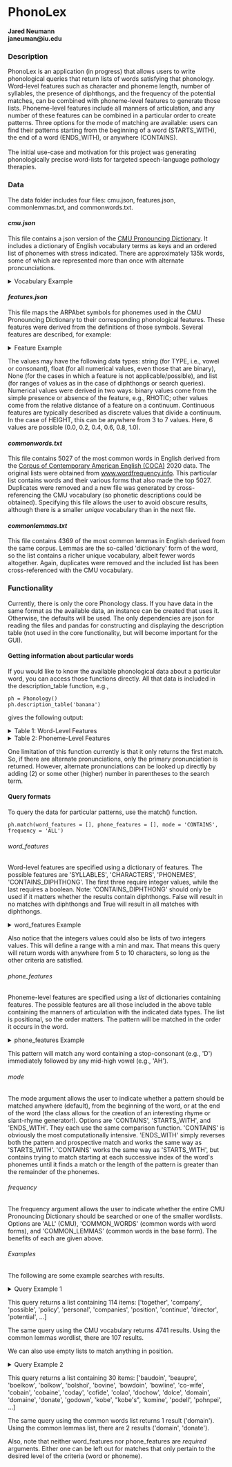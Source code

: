 # PhonoLex
__Jared Neumann__ <br>
__janeuman@iu.edu__

### Description
PhonoLex is an application (in progress) that allows users to write phonological queries that return lists of words satisfying that phonology. Word-level features such as character and phoneme length, number of syllables, the presence of diphthongs, and the frequency of the potential matches, can be combined with phoneme-level features to generate those lists. Phoneme-level features include all manners of articulation, and any number of these features can be combined in a particular order to create patterns. Three options for the mode of matching are available: users can find their patterns starting from the beginning of a word (STARTS_WITH), the end of a word (ENDS_WITH), or anywhere (CONTAINS). 
<br><br>
The initial use-case and motivation for this project was generating phonologically precise word-lists for targeted speech-language pathology therapies.

### Data
The data folder includes four files: cmu.json, features.json, commonlemmas.txt, and commonwords.txt. 
#### *cmu.json*
This file contains a json version of the [CMU Pronouncing Dictionary][1]. It includes a dictionary of English vocabulary terms as keys and an ordered list of phonemes with stress indicated. There are approximately 135k words, some of which are represented more than once with alternate proncunciations.
<details>
  <summary>Vocabulary Example</summary>
  
| WORD |  0  |  1  |  2  |  3  |  4  |  5  |
|:-----|:---:|:---:|:---:|:---:|:---:|:---:|
|banana|  B  | AH0 |  N  | AE1 |  N  | AH0 |
</details>

#### *features.json*
This file maps the ARPAbet symbols for phonemes used in the CMU Pronouncing Dictionary to their corresponding phonological features. These features were derived from the definitions of those symbols. Several features are described, for example:
<details>
  <summary>Feature Example</summary>
  
|    FEATURE   | 'IH' |
|:-------------|-----:|
|TYPE          | V    |
|HEIGHT        | 0.2  |
|DEPTH         | 0.75 |
|ROUNDED       | 0    |
|RHOTIC        | 1    |
|STOP          | None |
|VOICE         | None |
|BILABIAL      | None |
|AFFRICATE     | None |
|ALVEOPALATAL  | None |
|ALVEOLAR      | None |
|FRICATIVE     | None |
|DENTAL        | None |
|LABIODENTAL   | None |
|VELAR         | None |
|LATERAL       | 0    |
|POSTALVEOLAR  | None |
|NASAL         | None |
|LABIOVELAR    | None |
|PALATAL       | None |
|GLIDE         | None |
|GLOTTAL       | None |
</details>

The values may have the following data types: string (for TYPE, i.e., vowel or consonant), float (for all numerical values, even those that are binary), None (for the cases in which a feature is not applicable/possible), and list (for ranges of values as in the case of diphthongs or search queries). Numerical values were derived in two ways: binary values come from the simple presence or absence of the feature, e.g., RHOTIC; other values come from the relative distance of a feature on a continuum. Continuous features are typically described as discrete values that divide a continuum. In the case of HEIGHT, this can be anywhere from 3 to 7 values. Here, 6 values are possible (0.0, 0.2, 0.4, 0.6, 0.8, 1.0).

#### *commonwords.txt*
This file contains 5027 of the most common words in English derived from the [Corpus of Contemporary American English (COCA)][2] 2020 data. The original lists were obtained from www.wordfrequency.info. This particular list contains words and their various forms that also made the top 5027. Duplicates were removed and a new file was generated by cross-referencing the CMU vocabulary (so phonetic descriptions could be obtained). Specifying this file allows the user to avoid obscure results, although there is a smaller *unique* vocabulary than in the next file.

#### *commonlemmas.txt*
This file contains 4369 of the most common lemmas in English derived from the same corpus. Lemmas are the so-called 'dictionary' form of the word, so the list contains a richer unique vocabulary, albeit fewer words altogether. Again, duplicates were removed and the included list has been cross-referenced with the CMU vocabulary.

### Functionality
Currently, there is only the core Phonology class. If you have data in the same format as the available data, an instance can be created that uses it. Otherwise, the defaults will be used. The only dependencies are json for reading the files and pandas for constructing and displaying the description table (not used in the core functionality, but will become important for the GUI).

#### Getting information about particular words
If you would like to know the available phonological data about a particular word, you can access those functions directly. All that data is included in the description_table function, e.g.,

```
ph = Phonology()
ph.description_table('banana')
```

gives the following output:
<details>
  <summary>Table 1: Word-Level Features</summary>
  
  |            |         |
  |:-----------|--------:|
  | word       | banana  |
  | is_word    | True    |
  | syllables  | 3       |
  | diphthongs | []      |
  | characters | 6       |
  | phonemes   | 6       |
  
</details>
<details>
  <summary>Table 2: Phoneme-Level Features</summary>
  
|             |   B  | AH0  |  N   | AE1  |  N   | AH0  |
|:------------|:----:|:----:|:----:|:----:|:----:|:----:|
|TYPE         |   C  |  V   | C    | V    | C    | V    |
|HEIGHT       | NaN  |0.6   | NaN  | 0.8  | NaN  | 0.6  |
|DEPTH        | NaN  |  0   | NaN  |  1   | NaN  |  0   |
|ROUNDED      | NaN  |  0   | NaN  |  0   | NaN  |  0   |
|RHOTIC       |   0  |  0   | 0    |  0   | 0    | 0    |
|STOP         |   1  |NaN   | 0    | NaN  |  0   | NaN  |
|VOICE        |   1  |NaN   | 0    | NaN  |  0   | NaN  |
|BILABIAL     |   1  |NaN   | 0    | NaN  |  0   | NaN  |
|AFFRICATE    |   0  |NaN   | 0    | NaN  |  0   | NaN  |
|ALVEOPALATAL |   0  |NaN   | 0    | NaN  |  0   | NaN  |
|ALVEOLAR     |   0  |NaN   | 1    | NaN  |  1   | NaN  |
|FRICATIVE    |   0  |NaN   | 0    | NaN  |  0   | NaN  |
|DENTAL       |   0  |NaN   | 0    | NaN  |  0   | NaN  |
|LABIODENTAL  |   0  |NaN   | 0    | NaN  |  0   | NaN  |
|VELAR        |   0  |NaN   | 0    | NaN  |  0   | NaN  |
|LATERAL      |   0  |  0   | 0    | 0    | 0    | 0    |
|POSTALVEOLAR |   0  |NaN   | 0    | NaN  |  0   | NaN  |
|NASAL        |   0  |NaN   | 1    | NaN  |  1   | NaN  |
|LABIOVELAR   |   0  |NaN   | 0    | NaN  |  0   | NaN  |
|PALATAL      |   0  |NaN   | 0    | NaN  |  0   | NaN  |
|GLIDE        |   0  |NaN   | 0    | NaN  |  0   | NaN  |
|GLOTTAL      |   0  |NaN   | 0    | NaN  |  0   | NaN  |
  
</details>

One limitation of this function currently is that it only returns the first match. So, if there are alternate pronunciations, only the primary pronunciation is returned. However, alternate pronunciations can be looked up directly by adding (2) or some other (higher) number in parentheses to the search term.

#### Query formats

To query the data for particular patterns, use the match() function. 
```
ph.match(word_features = [], phone_features = [], mode = 'CONTAINS', frequency = 'ALL')
```

###### word_features

Word-level features are specified using a dictionary of features. The possible features are 'SYLLABLES', 'CHARACTERS', 'PHONEMES', 'CONTAINS_DIPHTHONG'. The first three require integer values, while the last requires a boolean. Note: 'CONTAINS_DIPHTHONG' should only be used if it matters whether the results contain diphthongs. False will result in no matches with diphthongs and True will result in all matches with diphthongs.

<details>
  <summary>word_features Example</summary>
  
  ```
  word_features = {'SYLLABLES': 3, 'CHARACTERS': [5, 10], 'CONTAINS_DIPHTHONG': False}
  ```
  
</details>

Also notice that the integers values could also be lists of two integers values. This will define a range with a min and max. That means this query will return words with anywhere from 5 to 10 characters, so long as the other criteria are satisfied.

###### phone_features

Phoneme-level features are specified using a *list* of dictionaries containing features. The possible features are all those included in the above table containing the manners of articulation with the indicated data types. The list is positional, so the order matters. The pattern will be matched in the order it occurs in the word.

<details>
  <summary>phone_features Example</summary>
  
  ```
  phone_features = [
  {'TYPE': 'C', 'STOP': 1.0}, 
  {'TYPE': 'V', 'HEIGHT': [0.6, 1.0]}
  ]
  ```
  
</details>

This pattern will match any word containing a stop-consonant (e.g., 'D') immediately followed by any mid-high vowel (e.g., 'AH').

###### mode

The mode argument allows the user to indicate whether a pattern should be matched anywhere (default), from the beginning of the word, or at the end of the word (the class allows for the creation of an interesting rhyme or slant-rhyme generator!). Options are 'CONTAINS', 'STARTS_WITH', and 'ENDS_WITH'. They each use the same comparison function. 'CONTAINS' is obviously the most computationally intensive. 'ENDS_WITH' simply reverses both the pattern and prospective match and works the same way as 'STARTS_WITH'. 'CONTAINS' works the same way as 'STARTS_WITH', but contains trying to match starting at each successive index of the word's phonemes until it finds a match or the length of the pattern is greater than the remainder of the phonemes.

###### frequency

The frequency argument allows the user to indicate whether the entire CMU Pronouncing Dictionary should be searched or one of the smaller wordlists. Options are 'ALL' (CMU), 'COMMON_WORDS' (common words with word forms), and 'COMMON_LEMMAS' (common words in the base form). The benefits of each are given above.

###### Examples

The following are some example searches with results.
<details>
  <summary>Query Example 1</summary>
  
  ```
  word_features = {'SYLLABLES': 3, 'CHARACTERS': [5, 10], 'CONTAINS_DIPHTHONG': False}
  
  phone_features = [
  {'TYPE': 'C', 'STOP': 1.0}, 
  {'TYPE': 'V', 'HEIGHT': [0.6, 1.0]}
  ]
  
  ph.match(word_features, phone_features, mode = 'STARTS_WITH', frequency = 'COMMON_WORDS')
  ```
  
</details>

This query returns a list containing 114 items:
['together', 'company', 'possible', 'policy', 'personal', 'companies', 'position', 'continue', 'director', 'potential', ...]

The same query using the CMU vocabulary returns 4741 results. Using the common lemmas wordlist, there are 107 results.

We can also use empty lists to match anything in position.

<details>
  <summary>Query Example 2</summary>
  
  ```
  word_features = {'SYLLABLES': [2,3], 'CHARACTERS': [4, 8], 'PHONEMES': [3, 6] 'CONTAINS_DIPHTHONG': True}
  
  phone_features = [
  {'TYPE': 'C', 'STOP': 1.0},
  {'TYPE': 'V', 'HEIGHT': 0.4},
  {'TYPE': 'C', 'VELAR': 0.0},
  {}
  ]
  
  ph.match(word_features, phone_features, mode = 'CONTAINS', frequency = 'ALL')
  ```
</details>

This query returns a list containing 30 items:
['baudoin', 'beaupre', 'boelkow', 'bolkow', 'bolshoi', 'bovine', 'bowdoin', 'bowline', 'co-wife', 'cobain', 'cobaine', 'coday', 
'cofide', 'colao', 'dochow', 'dolce', 'domain', 'domaine', 'donate', 'godown', 'kobe', "kobe's", 'komine', 'podell', 'pohnpei', ...]

The same query using the common words list returns 1 result ('domain'). Using the common lemmas list, there are 2 results ('domain', 'donate').

Also, note that neither word_features nor phone_features are *required* arguments. Either one can be left out for matches that only pertain to the desired level of the criteria (word or phoneme).

[1]: http://www.speech.cs.cmu.edu/cgi-bin/cmudict
[2]: https://www.english-corpora.org/coca/
